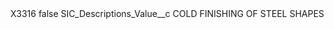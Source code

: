 <?xml version="1.0" encoding="UTF-8"?>
<CustomMetadata xmlns="http://soap.sforce.com/2006/04/metadata" xmlns:xsi="http://www.w3.org/2001/XMLSchema-instance" xmlns:xsd="http://www.w3.org/2001/XMLSchema">
    <label>X3316</label>
    <protected>false</protected>
    <values>
        <field>SIC_Descriptions_Value__c</field>
        <value xsi:type="xsd:string">COLD FINISHING OF STEEL SHAPES</value>
    </values>
</CustomMetadata>
